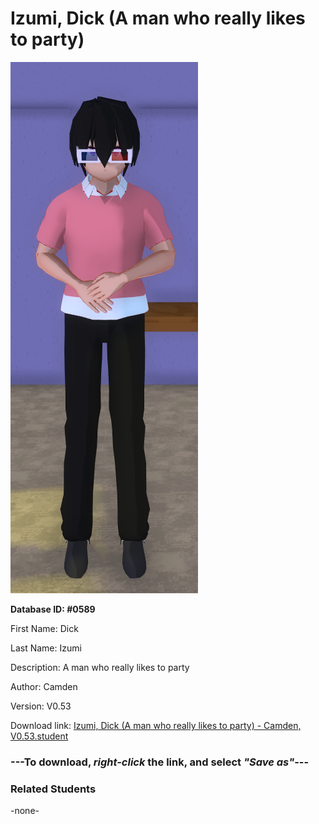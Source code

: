 # Izumi, Dick (A man who really likes to party)

<img src="../../Files/Images/Izumi, Dick (A man who really likes to party).png" title="Izumi, Dick (A man who really likes to party) - Camden, V0.53">

**Database ID: #0589**

First Name: Dick

Last Name: Izumi

Description: A man who really likes to party

Author: Camden

Version: V0.53

Download link: <a href="https://raw.githubusercontent.com/Arbiter1223/Daigaku-Gurashi-Custom-Students/master/Files/Student%20Files/Izumi%2C%20Dick%20(A%20man%20who%20really%20likes%20to%20party)%20-%20Camden%2C%20V0.53.student">Izumi, Dick (A man who really likes to party) - Camden, V0.53.student</a>

### ---**To download, _right-click_ the link, and select _"Save as"_**---

### Related Students

-none-
